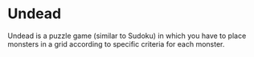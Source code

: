 # Undead
 Undead is a puzzle game (similar to Sudoku) in which you have to place monsters in a grid according to specific criteria for each monster.

